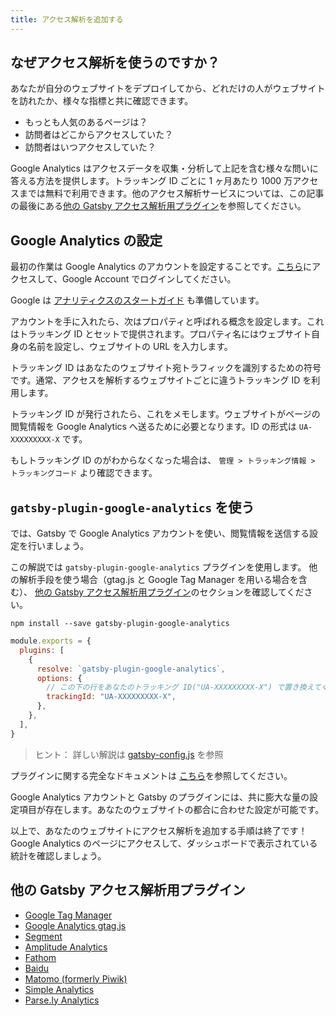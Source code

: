 ```yaml
---
title: アクセス解析を追加する
---
```


## なぜアクセス解析を使うのですか？

あなたが自分のウェブサイトをデプロイしてから、どれだけの人がウェブサイトを訪れたか、様々な指標と共に確認できます。

- もっとも人気のあるページは？
- 訪問者はどこからアクセスしていた？
- 訪問者はいつアクセスしていた？

Google Analytics はアクセスデータを収集・分析して上記を含む様々な問いに答える方法を提供します。トラッキング ID ごとに 1 ヶ月あたり 1000 万アクセスまでは無料で利用できます。他のアクセス解析サービスについては、この記事の最後にある[他の Gatsby アクセス解析用プラグイン](/docs/adding-analytics#他のGatsbyアクセス解析用プラグイン)を参照してください。

## Google Analytics の設定

最初の作業は Google Analytics のアカウントを設定することです。[こちら](https://analytics.google.com/)にアクセスして、Google Account でログインしてください。

Google は [アナリティクスのスタートガイド](https://support.google.com/analytics/answer/1008015?hl=ja) も準備しています。

アカウントを手に入れたら、次はプロパティと呼ばれる概念を設定します。これはトラッキング ID とセットで提供されます。プロパティ名にはウェブサイト自身の名前を設定し、ウェブサイトの URL を入力します。

トラッキング ID はあなたのウェブサイト宛トラフィックを識別するための符号です。通常、アクセスを解析するウェブサイトごとに違うトラッキング ID を利用します。

トラッキング ID が発行されたら、これをメモします。ウェブサイトがページの閲覧情報を Google Analytics へ送るために必要となります。ID の形式は `UA-XXXXXXXXX-X` です。

もしトラッキング ID のがわからなくなった場合は、 `管理 > トラッキング情報 > トラッキングコード` より確認できます。

## `gatsby-plugin-google-analytics` を使う

では、Gatsby で Google Analytics アカウントを使い、閲覧情報を送信する設定を行いましょう。

この解説では `gatsby-plugin-google-analytics` プラグインを使用します。 他の解析手段を使う場合（gtag.js と Google Tag Manager を用いる場合を含む）、 [他の Gatsby アクセス解析用プラグイン](#other-gatsby-analytics-plugins)のセクションを確認してください。

```shell
npm install --save gatsby-plugin-google-analytics
```

```js:title=gatsby-config.js
module.exports = {
  plugins: [
    {
      resolve: `gatsby-plugin-google-analytics`,
      options: {
        // この下の行をあなたのトラッキング ID("UA-XXXXXXXXX-X") で置き換えてください
        trackingId: "UA-XXXXXXXXX-X",
      },
    },
  ],
}
```

> ヒント： 詳しい解説は [gatsby-config.js](/docs/gatsby-config/) を参照

プラグインに関する完全なドキュメントは [こちら](/packages/gatsby-plugin-google-analytics/)を参照してください。

Google Analytics アカウントと Gatsby のプラグインには、共に膨大な量の設定項目が存在します。あなたのウェブサイトの都合に合わせた設定が可能です。

以上で、あなたのウェブサイトにアクセス解析を追加する手順は終了です！Google Analytics のページにアクセスして、ダッシュボードで表示されている統計を確認しましょう。

## 他の Gatsby アクセス解析用プラグイン

- [Google Tag Manager](/packages/gatsby-plugin-google-tagmanager/)
- [Google Analytics gtag.js](/packages/gatsby-plugin-gtag/)
- [Segment](/packages/gatsby-plugin-segment-js)
- [Amplitude Analytics](/packages/gatsby-plugin-amplitude-analytics)
- [Fathom](/packages/gatsby-plugin-fathom/)
- [Baidu](/packages/gatsby-plugin-baidu-analytics/)
- [Matomo (formerly Piwik)](/packages/gatsby-plugin-matomo/)
- [Simple Analytics](/packages/gatsby-plugin-simple-analytics)
- [Parse.ly Analytics](/packages/gatsby-plugin-parsely-analytics/)
